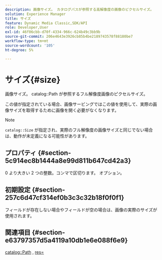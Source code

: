 ```yaml
---
description: 画像サイズ。 カタログパスが参照する高解像度の画像のピクセルサイズ。
solution: Experience Manager
title: サイズ
feature: Dynamic Media Classic,SDK/API
role: Developer,User
exl-id: 46f06cbb-d70f-4334-966c-624b49c3bb9b
source-git-commit: 206e4643e3926cb85b4be2189743578f88180be7
workflow-type: tm+mt
source-wordcount: '105'
ht-degree: 5%

---
```


# サイズ{#size}

画像サイズ。 catalog::Path が参照するフル解像度画像のピクセルサイズ。

この値が指定されている場合、画像サービングではこの値を使用して、実際の画像サイズを取得するために画像を開く必要がなくなります。

>[!NOTE]
>
>`catalog::Size` が指定され、実際のフル解像度の画像サイズと同じでない場合は、動作が未定義になる可能性があります。

## プロパティ {#section-5c914ec8b1444a8e99d811b647cd42a3}

0 より大きい 2 つの整数。コンマで区切ります。 オプション。

## 初期設定 {#section-257c6d47cf314ef0b3c3c32b18f0f0f1}

フィールドが存在しない場合やフィールドが空の場合は、画像の実際のサイズが使用されます。

## 関連項目 {#section-e63797357d5a4119a10db1e6e088f6e9}

[catalog::Path](../../../../../../is-api/image-catalog/image-serving-api-ref/c-image-catalog-reference/c-image-svg-data-reference/c-image-data-reference/r-path-cat.md#reference-306afcaff172440ca81b85da8d78213c) , [res=](/help/aem-is-ir-api/is-api/http-ref/image-serving-api-ref/c-http-protocol-reference/c-command-reference/r-res.md)
